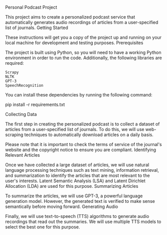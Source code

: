 Personal Podcast Project

This project aims to create a personalized podcast service that automatically generates audio recordings of articles from a user-specified list of journals.
Getting Started

These instructions will get you a copy of the project up and running on your local machine for development and testing purposes.
Prerequisites

The project is built using Python, so you will need to have a working Python environment in order to run the code. Additionally, the following libraries are required:

    Scrapy
    NLTK
    GPT-3
    SpeechRecognition

You can install these dependencies by running the following command:

pip install -r requirements.txt

Collecting Data

The first step in creating the personalized podcast is to collect a dataset of articles from a user-specified list of journals. To do this, we will use web-scraping techniques to automatically download articles on a daily basis.

Please note that it is important to check the terms of service of the journal's website and the copyright notice to ensure you are compliant.
Identifying Relevant Articles

Once we have collected a large dataset of articles, we will use natural language processing techniques such as text mining, information retrieval, and summarization to identify the articles that are most relevant to the user's interests. Latent Semantic Analysis (LSA) and Latent Dirichlet Allocation (LDA) are used for this purpose.
Summarizing Articles

To summarize the articles, we will use GPT-3, a powerful language generation model. However, the generated text is verified to make sense semantically before moving forward.
Generating Audio

Finally, we will use text-to-speech (TTS) algorithms to generate audio recordings that read out the summaries. We will use multiple TTS models to select the best one for this purpose.
